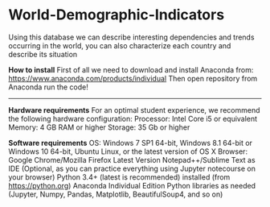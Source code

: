 # World-Demographic-Indicators
Using this database we can describe interesting dependencies and trends occurring in the world, you can also characterize each country and describe its situation

**How to install**
First of all we need to download and install Anaconda from: https://www.anaconda.com/products/individual
Then open repository from Anaconda
run the code!
******
**Hardware requirements**
For an optimal student experience, we recommend the following hardware configuration:
Processor: Intel Core i5 or equivalent
Memory: 4 GB RAM or higher
Storage: 35 Gb or higher

**Software requirements**
OS: Windows 7 SP1 64-bit, Windows 8.1 64-bit or Windows 10 64-bit, Ubuntu Linux, or the latest version of OS X
Browser: Google Chrome/Mozilla Firefox Latest Version
Notepad++/Sublime Text as IDE (Optional, as you can practice everything using Jupyter notecourse on your browser)
Python 3.4+ (latest is recommended) installed (from https://python.org)
Anaconda Individual Edition
Python libraries as needed (Jupyter, Numpy, Pandas, Matplotlib, BeautifulSoup4, and so on)
